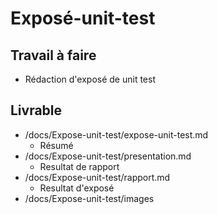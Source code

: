  # Exposé-unit-test
 ## Travail à faire
 -  Rédaction d'exposé de unit test
  ## Livrable
 - /docs/Expose-unit-test/expose-unit-test.md
   - Résumé
 - /docs/Expose-unit-test/presentation.md
   - Resultat de rapport
 - /docs/Expose-unit-test/rapport.md
   - Resultat d'exposé
 - /docs/Expose-unit-test/images